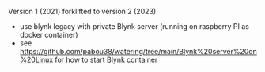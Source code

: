 Version 1 (2021) forklifted to version 2 (2023)

- use blynk legacy with private Blynk server (running on raspberry PI as docker container)
- see https://github.com/pabou38/watering/tree/main/Blynk%20server%20on%20Linux for how to start Blynk container

